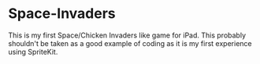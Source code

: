 # Space-Invaders
This is my first Space/Chicken Invaders like game for iPad. This probably shouldn't be taken as a good example of coding as it is  my first experience using SpriteKit.
